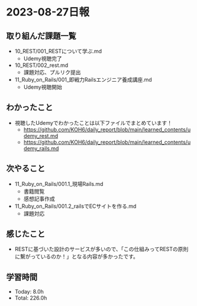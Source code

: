 # 2023-08-27日報

## 取り組んだ課題一覧
* 10_REST/001_RESTについて学ぶ.md
  * Udemy視聴完了
* 10_REST/002_rest.md
  * 課題対応、プルリク提出
* 11_Ruby_on_Rails/001_即戦力Railsエンジニア養成講座.md
  * Udemy視聴開始

## わかったこと
* 視聴したUdemyでわかったことは以下ファイルでまとめています！
  * https://github.com/KOH6/daily_report/blob/main/learned_contents/udemy_rest.md
  * https://github.com/KOH6/daily_report/blob/main/learned_contents/udemy_rails.md

## 次やること
* 11_Ruby_on_Rails/001.1_現場Rails.md
  * 書籍閲覧
  * 感想記事作成
* 11_Ruby_on_Rails/001.2_railsでECサイトを作る.md
  * 課題対応

## 感じたこと
* RESTに基づいた設計のサービスが多いので、「この仕組みってRESTの原則に繋がっているのか！」となる内容が多かったです。

## 学習時間
* Today: 8.0h
* Total: 226.0h